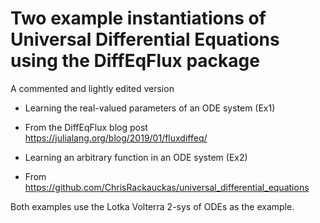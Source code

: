 # Two example instantiations of Universal Differential Equations using the DiffEqFlux package

A commented and lightly edited version

* Learning the real-valued parameters of an ODE system (Ex1)
 - From the DiffEqFlux blog post https://julialang.org/blog/2019/01/fluxdiffeq/
* Learning an arbitrary function in an ODE system (Ex2)
 - From https://github.com/ChrisRackauckas/universal_differential_equations

Both examples use the Lotka Volterra 2-sys of ODEs as the example.
